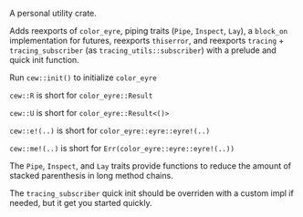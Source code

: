 A personal utility crate.

Adds reexports of `color_eyre`, piping traits (`Pipe`, `Inspect`, `Lay`), a `block_on` implementation for futures, reexports `thiserror`, and reexports `tracing` + `tracing_subscriber` (as `tracing_utils::subscriber`) with a prelude and quick init function.

Run `cew::init()` to initialize `color_eyre`

`cew::R` is short for `color_eyre::Result`

`cew::U` is short for `color_eyre::Result<()>`

`cew::e!(..)` is short for `color_eyre::eyre::eyre!(..)`

`cew::me!(..)` is short for `Err(color_eyre::eyre::eyre!(..))`

The `Pipe`, `Inspect`, and `Lay` traits provide functions to reduce the amount of stacked parenthesis in long method chains.

The `tracing_subscriber` quick init should be overriden with a custom impl if needed, but it get you started quickly.
